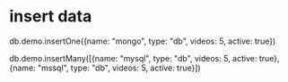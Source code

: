 # insert data

db.demo.insertOne({name: "mongo", type: "db", videos: 5, active: true})

db.demo.insertMany([{name: "mysql", type: "db", videos: 5, active: true},{name: "mssql", type: "db", videos: 5, active: true}])